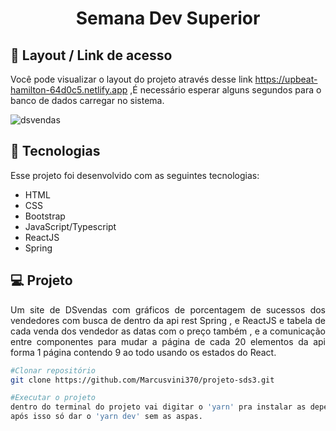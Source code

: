 <h1 align="center"> Semana Dev Superior </h1>


## 🔖 Layout / Link de acesso 

Você pode visualizar o layout do projeto através desse link https://upbeat-hamilton-64d0c5.netlify.app ,É necessário esperar alguns segundos para o banco de dados carregar no sistema.


![dsvendas](https://user-images.githubusercontent.com/48605830/117578313-1bb72c80-b0c4-11eb-8697-7b11c9e2fdd0.gif)

## 🚀 Tecnologias

Esse projeto foi desenvolvido com as seguintes tecnologias:

- HTML
- CSS
- Bootstrap
- JavaScript/Typescript
- ReactJS
- Spring


## 💻 Projeto
<p align="justify"> Um site de DSvendas com gráficos de porcentagem de sucessos dos vendedores com busca de dentro da api rest Spring , e ReactJS e tabela de cada venda dos vendedor as datas com o preço também , e a comunicação entre componentes para mudar a página de cada 20 elementos da api forma 1 página contendo 9 ao todo usando os estados do React.  </p>

```bash
#Clonar repositório
git clone https://github.com/Marcusvini370/projeto-sds3.git

#Executar o projeto
dentro do terminal do projeto vai digitar o 'yarn' pra instalar as dependências
após isso só dar o 'yarn dev' sem as aspas.
```
